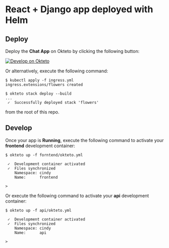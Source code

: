 # React + Django app deployed with Helm

## Deploy

Deploy the **Chat App** on Okteto by clicking the following button:

[![Develop on Okteto](https://okteto.com/develop-okteto.svg)](https://cloud.okteto.com/deploy)

Or alternatively, execute the following command:

```console
$ kubectl apply -f ingress.yml
ingress.extensions/flowers created
```

```console
$ okteto stack deploy --build
...
 ✓  Successfully deployed stack 'flowers'
```

from the root of this repo.

## Develop

Once your app is **Running**, execute the following command to activate your **frontend** development container:

```command
$ okteto up -f forntend/okteto.yml
```

```
 ✓  Development container activated
 ✓  Files synchronized
    Namespace: cindy
    Name:      frontend

>
```

Or execute the following command to activate your **api** development container:

```command
$ okteto up -f api/okteto.yml
```

```
 ✓  Development container activated
 ✓  Files synchronized
    Namespace: cindy
    Name:      api

>
```